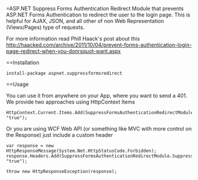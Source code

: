=ASP.NET Suppress Forms Authentication Redirect
Module that prevents ASP.NET Forms Authentication to redirect the user to the login page. This is helpful for AJAX, 
JSON, and all other of non Web Representation (Views/Pages) type of requests.

For more information read Phill Haack's post about this http://haacked.com/archive/2011/10/04/prevent-forms-authentication-login-page-redirect-when-you-donrsquot-want.aspx

==Installation 

    install-package aspnet.suppressformsredirect


==Usage

You can use it from anywhere on your App, where you want to send a 401. We provide two approaches using HttpContext Items

    HttpContext.Current.Items.Add(SuppressFormsAuthenticationRedirectModule.SuppressFormsAuthenticationKey, "true");

Or you are using WCF Web API (or something like MVC with more control on the Response) just include a custom header

    var response = new HttpResponseMessage(System.Net.HttpStatusCode.Forbidden);
    response.Headers.Add(SuppressFormsAuthenticationRedirectModule.SuppressFormsHeaderName, "true");

    throw new HttpResponseException(response);